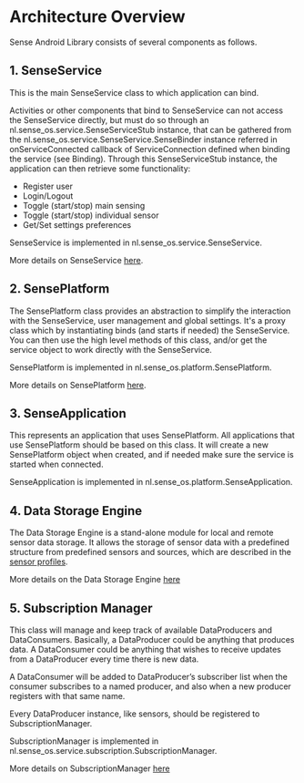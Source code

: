 # Architecture Overview

Sense Android Library consists of several components as follows.

## 1. SenseService

This is the main SenseService class to which application can bind. 

Activities or other components that bind to SenseService can not access the SenseService directly, but must do so through an nl.sense_os.service.SenseServiceStub instance, that can be gathered from the nl.sense_os.service.SenseService.SenseBinder instance referred in onServiceConnected callback of ServiceConnection defined when binding the service (see Binding). Through this SenseServiceStub instance, the application can then retrieve some functionality:
* Register user
* Login/Logout
* Toggle (start/stop) main sensing
* Toggle (start/stop) individual sensor
* Get/Set settings preferences

SenseService is implemented in nl.sense_os.service.SenseService.

More details on SenseService [here](documentation/sense_service.md).


## 2. SensePlatform

The SensePlatform class provides an abstraction to simplify the interaction with the SenseService, user management and global settings. It's a proxy class which by instantiating binds (and starts if needed) the SenseService. You can then use the high level methods of this class, and/or get the service object to work directly with the SenseService.

SensePlatform is implemented in nl.sense_os.platform.SensePlatform.

More details on SensePlatform [here](documentation/sense_platform.md).


## 3. SenseApplication

This represents an application that uses SensePlatform. All applications that use SensePlatform should be based on this class. It will create a new SensePlatform object when created, and if needed make sure the service is started when connected.

SenseApplication is implemented in nl.sense_os.platform.SenseApplication.

## 4. Data Storage Engine

The Data Storage Engine is a stand-alone module for local and remote sensor data storage. It allows the storage of sensor data with a predefined structure from predefined sensors and sources, which are described in the [sensor profiles](https://github.com/senseobservationsystems/aim/blob/master/docs/sensor_profiles.md).

More details on the Data Storage Engine [here](documentation/storage.md)

## 5. Subscription Manager

This class will manage and keep track of available DataProducers and DataConsumers. 
Basically, a DataProducer could be anything that produces data. A DataConsumer could be anything that wishes to receive updates from a DataProducer every time there is new data.

A DataConsumer will be added to DataProducer’s subscriber list when the consumer subscribes to a named producer, and also when a new producer registers with that same name.

Every DataProducer instance, like sensors, should be registered to SubscriptionManager.

SubscriptionManager is implemented in nl.sense_os.service.subscription.SubscriptionManager.

More details on SubscriptionManager [here](documentation/subscription.md)
